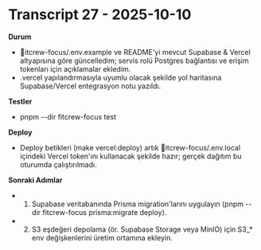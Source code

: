 # Transcript 27 - 2025-10-10

**Durum**
- itcrew-focus/.env.example ve README'yi mevcut Supabase & Vercel altyapısına göre güncelledim; servis rolü Postgres bağlantısı ve erişim tokenları için açıklamalar ekledim.
- .vercel yapılandırmasıyla uyumlu olacak şekilde yol haritasına Supabase/Vercel entegrasyon notu yazıldı.

**Testler**
- pnpm --dir fitcrew-focus test

**Deploy**
- Deploy betikleri (make vercel:deploy) artık itcrew-focus/.env.local içindeki Vercel token'ını kullanacak şekilde hazır; gerçek dağıtım bu oturumda çalıştırılmadı.

**Sonraki Adımlar**
- 1. Supabase veritabanında Prisma migration'larını uygulayın (pnpm --dir fitcrew-focus prisma:migrate deploy).
- 2. S3 eşdeğeri depolama (ör. Supabase Storage veya MinIO) için S3_* env değişkenlerini üretim ortamına ekleyin.
